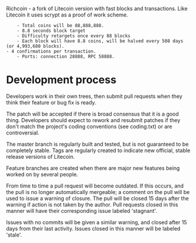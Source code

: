 Richcoin - a fork of Litecoin version with fast blocks and transactions. Like Litecoin it uses scrypt as a proof of work scheme.

        - Total coins will be 88,888,888.
        - 8.8 seconds block target
        - Difficulty retargets once every 88 blocks
        - Each block will have 8.8 coins, will be halved every 508 days (or 4,993,680 blocks).
	- 4 confirmations per transaction.
        - Ports: connection 28888, RPC 58888.

Development process
===================

Developers work in their own trees, then submit pull requests when
they think their feature or bug fix is ready.

The patch will be accepted if there is broad consensus that it is a
good thing.  Developers should expect to rework and resubmit patches
if they don't match the project's coding conventions (see coding.txt)
or are controversial.

The master branch is regularly built and tested, but is not guaranteed
to be completely stable. Tags are regularly created to indicate new
official, stable release versions of Litecoin.

Feature branches are created when there are major new features being
worked on by several people.

From time to time a pull request will become outdated. If this occurs, and
the pull is no longer automatically mergeable; a comment on the pull will
be used to issue a warning of closure. The pull will be closed 15 days
after the warning if action is not taken by the author. Pull requests closed
in this manner will have their corresponding issue labeled 'stagnant'.

Issues with no commits will be given a similar warning, and closed after
15 days from their last activity. Issues closed in this manner will be 
labeled 'stale'. 
